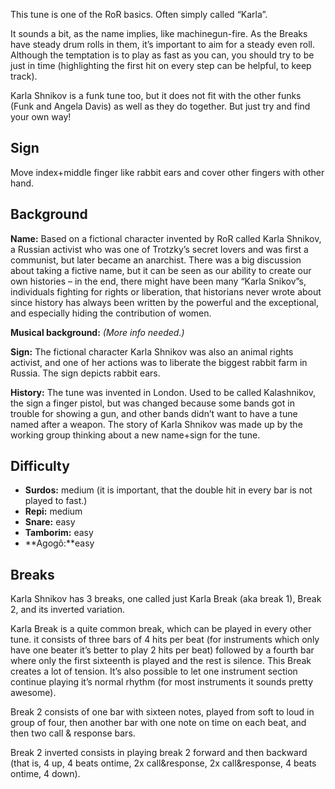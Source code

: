This tune is one of the RoR basics. Often simply called “Karla”.

It sounds a bit, as the name implies, like machinegun-fire. As the Breaks have steady drum rolls in them, it’s important
to aim for a steady even roll. Although the temptation is to play as fast as you can, you should try to be just in time
(highlighting the first hit on every step can be helpful, to keep track).

Karla Shnikov is a funk tune too, but it does not fit with the other funks (Funk and Angela Davis) as well as they do
together. But just try and find your own way!

## Sign

Move index+middle finger like rabbit ears and cover other fingers with other hand.

## Background

**Name:** Based on a fictional character invented by RoR called Karla Shnikov, a Russian activist who was one of Trotzky’s secret lovers and was first a communist, but later became an anarchist. There was a big discussion about taking a fictive name, but it can be seen as our ability to create our own histories – in the end, there might have been many “Karla Snikov”s, individuals fighting for rights or liberation, that historians never wrote about since history has always been written by the powerful and the exceptional, and especially hiding the contribution of women.

**Musical background:** *(More info needed.)*

**Sign:** The fictional character Karla Shnikov was also an animal rights activist, and one of her actions was to liberate the biggest rabbit farm in Russia. The sign depicts rabbit ears.

**History:** The tune was invented in London. Used to be called Kalashnikov, the sign a finger pistol, but was changed because some bands got in trouble for showing a gun, and other bands didn’t want to have a tune named after a weapon. The story of Karla Shnikov was made up by the working group thinking about a new name+sign for the tune.

## Difficulty

* **Surdos:** medium (it is important, that the double hit in every bar is not played to fast.)
* **Repi:** medium
* **Snare:** easy
* **Tamborim:** easy
* **Agogô:**easy

## Breaks

Karla Shnikov has 3 breaks, one called just Karla Break (aka break 1), Break 2, and its inverted variation.

Karla Break is a quite common break, which can be played in every other tune. it consists of three bars of 4 hits per
beat (for instruments which only have one beater it’s better to play 2 hits per beat) followed by a fourth bar where
only the first sixteenth is played and the rest is silence. This Break creates a lot of tension. It’s also possible to
let one instrument section continue playing it’s normal rhythm (for most instruments it sounds pretty awesome).

Break 2 consists of one bar with sixteen notes, played from soft to loud in group of four, then another bar with one
note on time on each beat, and then two call & response bars.

Break 2 inverted consists in playing break 2 forward and then backward (that is, 4 up, 4 beats ontime, 2x call&response,
2x call&response, 4 beats ontime, 4 down).